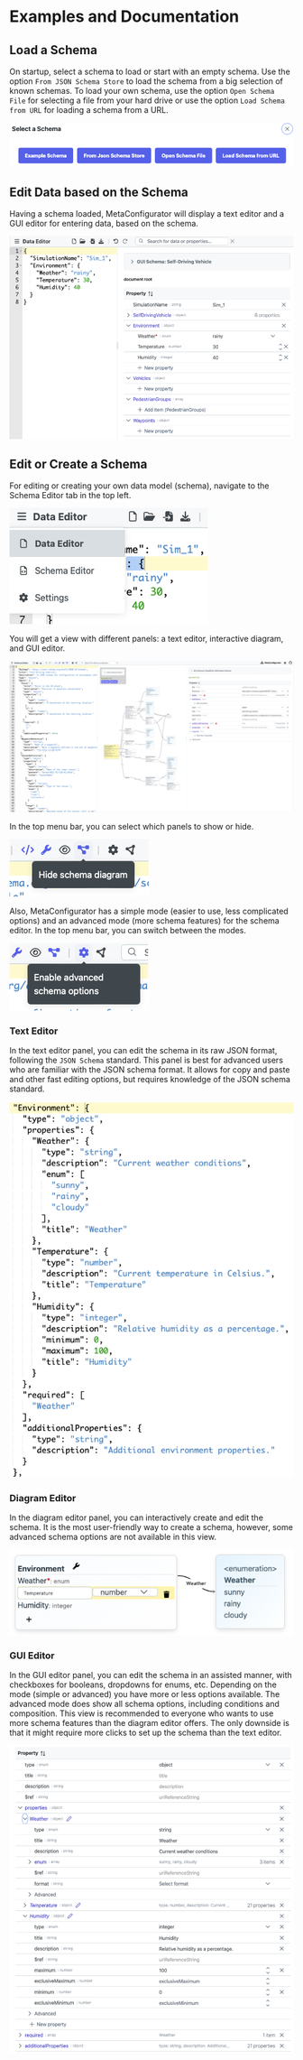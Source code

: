 # Examples and Documentation

## Load a Schema

On startup, select a schema to load or start with an empty schema.
Use the option ``From JSON Schema Store`` to load the schema from a big selection of known schemas.
To load your own schema, use the option ``Open Schema File`` for selecting a file from your hard drive or use the option ``Load Schema from URL`` for loading a schema from a URL.

![Load Schema](figs/schema_selection_dialog.png)

## Edit Data based on the Schema
Having a schema loaded, MetaConfigurator will display a text editor and a GUI editor for entering data, based on the schema.

![Edit Data](figs/edit_data.png)


## Edit or Create a Schema
For editing or creating your own data model (schema), navigate to the Schema Editor tab in the top left.

![Schema Editor Tab Navigation](figs/schema_editor_tab.png)

You will get a view with different panels: a text editor, interactive diagram, and GUI editor.

![Schema Editor](figs/schema_editor.png)

In the top menu bar, you can select which panels to show or hide.

![Hide Editor Panel](figs/hide_editor_panel.png)

Also, MetaConfigurator has a simple mode (easier to use, less complicated options) and an advanced mode (more schema features) for the schema editor.
In the top menu bar, you can switch between the modes.

![Switch Mode](figs/switch_mode.png)

### Text Editor

In the text editor panel, you can edit the schema in its raw JSON format, following the ``JSON Schema`` standard.
This panel is best for advanced users who are familiar with the JSON schema format.
It allows for copy and paste and other fast editing options, but requires knowledge of the JSON schema standard.

![Schema Editor Text Panel](figs/schema_editor_text_panel.png)

### Diagram Editor

In the diagram editor panel, you can interactively create and edit the schema.
It is the most user-friendly way to create a schema, however, some advanced schema options are not available in this view.

![Schema Editor Diagram Panel](figs/schema_editor_diagram_panel.png)

### GUI Editor

In the GUI editor panel, you can edit the schema in an assisted manner, with checkboxes for booleans, dropdowns for enums, etc.
Depending on the mode (simple or advanced) you have more or less options available.
The advanced mode does show all schema options, including conditions and composition.
This view is recommended to everyone who wants to use more schema features than the diagram editor offers.
The only downside is that it might require more clicks to set up the schema than the text editor.

![Schema Editor GUI Panel](figs/schema_editor_gui_panel.png)